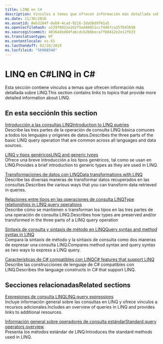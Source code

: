 ```yaml
---
title: LINQ en C#
description: Vínculos a temas que ofrecen información más detallada sobre LINQ en C#.
ms.date: 11/30/2016
ms.assetid: 8eb3284f-0ab9-4cad-9216-2da58d9761a5
ms.openlocfilehash: a12970031e162f5ed40051ccf4d6fca35fb93698
ms.sourcegitcommit: 40364ded04fa6cdcb2b6beca7f68412e2e12f633
ms.translationtype: HT
ms.contentlocale: es-ES
ms.lasthandoff: 02/28/2019
ms.locfileid: "56968548"
---
```

# <a name="linq-in-c"></a><span data-ttu-id="0f843-103">LINQ en C\#</span><span class="sxs-lookup"><span data-stu-id="0f843-103">LINQ in C\#</span></span>

<span data-ttu-id="0f843-104">Esta sección contiene vínculos a temas que ofrecen información más detallada sobre LINQ.</span><span class="sxs-lookup"><span data-stu-id="0f843-104">This section contains links to topics that provide more detailed information about LINQ.</span></span>

## <a name="in-this-section"></a><span data-ttu-id="0f843-105">En esta sección</span><span class="sxs-lookup"><span data-stu-id="0f843-105">In this section</span></span>

[<span data-ttu-id="0f843-106">Introducción a las consultas LINQ</span><span class="sxs-lookup"><span data-stu-id="0f843-106">Introduction to LINQ queries</span></span>](../programming-guide/concepts/linq/introduction-to-linq-queries.md)  
<span data-ttu-id="0f843-107">Describe las tres partes de la operación de consulta LINQ básica comunes a todos los lenguajes y orígenes de datos.</span><span class="sxs-lookup"><span data-stu-id="0f843-107">Describes the three parts of the basic LINQ query operation that are common across all languages and data sources.</span></span>  

[<span data-ttu-id="0f843-108">LINQ y tipos genéricos</span><span class="sxs-lookup"><span data-stu-id="0f843-108">LINQ and generic types</span></span>](../programming-guide/concepts/linq/linq-and-generic-types.md)  
<span data-ttu-id="0f843-109">Ofrece una breve introducción a los tipos genéricos, tal como se usan en LINQ.</span><span class="sxs-lookup"><span data-stu-id="0f843-109">Provides a brief introduction to generic types as they are used in LINQ.</span></span>

[<span data-ttu-id="0f843-110">Transformaciones de datos con LINQ</span><span class="sxs-lookup"><span data-stu-id="0f843-110">Data transformations with LINQ</span></span>](../programming-guide/concepts/linq/data-transformations-with-linq.md)  
<span data-ttu-id="0f843-111">Describe las diversas maneras de transformar datos recuperados en las consultas.</span><span class="sxs-lookup"><span data-stu-id="0f843-111">Describes the various ways that you can transform data retrieved in queries.</span></span>

[<span data-ttu-id="0f843-112">Relaciones entre tipos en las operaciones de consulta LINQ</span><span class="sxs-lookup"><span data-stu-id="0f843-112">Type relationships in LINQ query operations</span></span>](../programming-guide/concepts/linq/type-relationships-in-linq-query-operations.md)  
<span data-ttu-id="0f843-113">Describe cómo se mantienen o transforman los tipos en las tres partes de una operación de consulta LINQ.</span><span class="sxs-lookup"><span data-stu-id="0f843-113">Describes how types are preserved and/or transformed in the three parts of a LINQ query operation</span></span>

[<span data-ttu-id="0f843-114">Sintaxis de consulta y sintaxis de método en LINQ</span><span class="sxs-lookup"><span data-stu-id="0f843-114">Query syntax and method syntax in LINQ</span></span>](../programming-guide/concepts/linq/query-syntax-and-method-syntax-in-linq.md)  
<span data-ttu-id="0f843-115">Compara la sintaxis de método y la sintaxis de consulta como dos maneras de expresar una consulta LINQ.</span><span class="sxs-lookup"><span data-stu-id="0f843-115">Compares method syntax and query syntax as two ways to express a LINQ query.</span></span>

[<span data-ttu-id="0f843-116">Características de C# compatibles con LINQ</span><span class="sxs-lookup"><span data-stu-id="0f843-116">C# features that support LINQ</span></span>](../programming-guide/concepts/linq/features-that-support-linq.md)  
<span data-ttu-id="0f843-117">Describe las construcciones de lenguaje de C# compatibles con LINQ.</span><span class="sxs-lookup"><span data-stu-id="0f843-117">Describes the language constructs in C# that support LINQ.</span></span>

## <a name="related-sections"></a><span data-ttu-id="0f843-118">Secciones relacionadas</span><span class="sxs-lookup"><span data-stu-id="0f843-118">Related sections</span></span>

[<span data-ttu-id="0f843-119">Expresiones de consulta LINQ</span><span class="sxs-lookup"><span data-stu-id="0f843-119">LINQ query expressions</span></span>](../programming-guide/linq-query-expressions/index.md)  
<span data-ttu-id="0f843-120">Incluye información general sobre las consultas en LINQ y ofrece vínculos a recursos adicionales.</span><span class="sxs-lookup"><span data-stu-id="0f843-120">Includes an overview of queries in LINQ and provides links to additional resources.</span></span>

[<span data-ttu-id="0f843-121">Información general sobre operadores de consulta estándar</span><span class="sxs-lookup"><span data-stu-id="0f843-121">Standard query operators overview</span></span>](../programming-guide/concepts/linq/standard-query-operators-overview.md)  
<span data-ttu-id="0f843-122">Presenta los métodos estándar de LINQ.</span><span class="sxs-lookup"><span data-stu-id="0f843-122">Introduces the standard methods used in LINQ.</span></span>